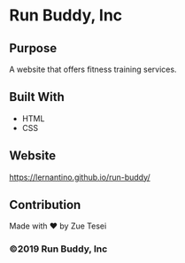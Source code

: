 # Run Buddy, Inc

## Purpose 
A website that offers fitness training services.

## Built With 
* HTML 
* CSS

## Website 
https://lernantino.github.io/run-buddy/

## Contribution 
Made with ❤️ by Zue Tesei 

### ©️2019 Run Buddy, Inc 
